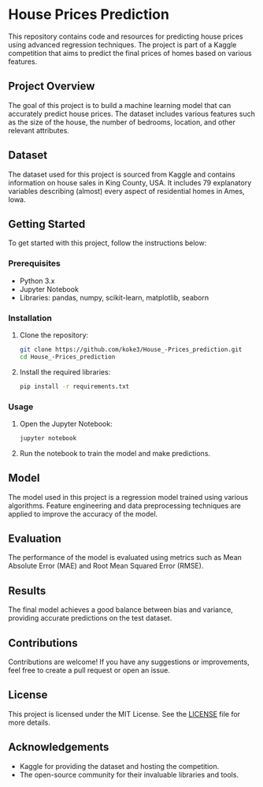 # House Prices Prediction

This repository contains code and resources for predicting house prices using advanced regression techniques. The project is part of a Kaggle competition that aims to predict the final prices of homes based on various features.

## Project Overview

The goal of this project is to build a machine learning model that can accurately predict house prices. The dataset includes various features such as the size of the house, the number of bedrooms, location, and other relevant attributes.

## Dataset

The dataset used for this project is sourced from Kaggle and contains information on house sales in King County, USA. It includes 79 explanatory variables describing (almost) every aspect of residential homes in Ames, Iowa.

## Getting Started

To get started with this project, follow the instructions below:

### Prerequisites

- Python 3.x
- Jupyter Notebook
- Libraries: pandas, numpy, scikit-learn, matplotlib, seaborn

### Installation

1. Clone the repository:
    ```bash
    git clone https://github.com/koke3/House_-Prices_prediction.git
    cd House_-Prices_prediction
    ```

2. Install the required libraries:
    ```bash
    pip install -r requirements.txt
    ```

### Usage

1. Open the Jupyter Notebook:
    ```bash
    jupyter notebook
    ```

2. Run the notebook to train the model and make predictions.

## Model

The model used in this project is a regression model trained using various algorithms. Feature engineering and data preprocessing techniques are applied to improve the accuracy of the model.

## Evaluation

The performance of the model is evaluated using metrics such as Mean Absolute Error (MAE) and Root Mean Squared Error (RMSE).

## Results

The final model achieves a good balance between bias and variance, providing accurate predictions on the test dataset.

## Contributions

Contributions are welcome! If you have any suggestions or improvements, feel free to create a pull request or open an issue.

## License

This project is licensed under the MIT License. See the [LICENSE](LICENSE) file for more details.

## Acknowledgements

- Kaggle for providing the dataset and hosting the competition.
- The open-source community for their invaluable libraries and tools.

